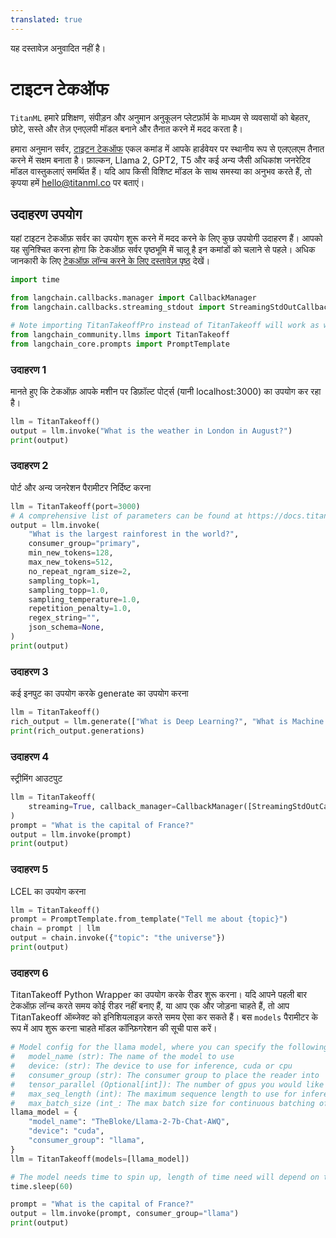 ```yaml
---
translated: true
---
```


यह दस्तावेज़ अनुवादित नहीं है।

# टाइटन टेकऑफ

`TitanML` हमारे प्रशिक्षण, संपीड़न और अनुमान अनुकूलन प्लेटफ़ॉर्म के माध्यम से व्यवसायों को बेहतर, छोटे, सस्ते और तेज़ एनएलपी मॉडल बनाने और तैनात करने में मदद करता है।

हमारा अनुमान सर्वर, [टाइटन टेकऑफ](https://docs.titanml.co/docs/intro) एकल कमांड में आपके हार्डवेयर पर स्थानीय रूप से एलएलएम तैनात करने में सक्षम बनाता है। फ़ाल्कन, Llama 2, GPT2, T5 और कई अन्य जैसी अधिकांश जनरेटिव मॉडल वास्तुकलाएं समर्थित हैं। यदि आप किसी विशिष्ट मॉडल के साथ समस्या का अनुभव करते हैं, तो कृपया हमें hello@titanml.co पर बताएं।

## उदाहरण उपयोग

यहां टाइटन टेकऑफ़ सर्वर का उपयोग शुरू करने में मदद करने के लिए कुछ उपयोगी उदाहरण हैं। आपको यह सुनिश्चित करना होगा कि टेकऑफ़ सर्वर पृष्ठभूमि में चालू है इन कमांडों को चलाने से पहले। अधिक जानकारी के लिए [टेकऑफ़ लॉन्च करने के लिए दस्तावेज़ पृष्ठ](https://docs.titanml.co/docs/Docs/launching/) देखें।

```python
import time

from langchain.callbacks.manager import CallbackManager
from langchain.callbacks.streaming_stdout import StreamingStdOutCallbackHandler

# Note importing TitanTakeoffPro instead of TitanTakeoff will work as well both use same object under the hood
from langchain_community.llms import TitanTakeoff
from langchain_core.prompts import PromptTemplate
```

### उदाहरण 1

मानते हुए कि टेकऑफ़ आपके मशीन पर डिफ़ॉल्ट पोर्ट्स (यानी localhost:3000) का उपयोग कर रहा है।

```python
llm = TitanTakeoff()
output = llm.invoke("What is the weather in London in August?")
print(output)
```

### उदाहरण 2

पोर्ट और अन्य जनरेशन पैरामीटर निर्दिष्ट करना

```python
llm = TitanTakeoff(port=3000)
# A comprehensive list of parameters can be found at https://docs.titanml.co/docs/next/apis/Takeoff%20inference_REST_API/generate#request
output = llm.invoke(
    "What is the largest rainforest in the world?",
    consumer_group="primary",
    min_new_tokens=128,
    max_new_tokens=512,
    no_repeat_ngram_size=2,
    sampling_topk=1,
    sampling_topp=1.0,
    sampling_temperature=1.0,
    repetition_penalty=1.0,
    regex_string="",
    json_schema=None,
)
print(output)
```

### उदाहरण 3

कई इनपुट का उपयोग करके generate का उपयोग करना

```python
llm = TitanTakeoff()
rich_output = llm.generate(["What is Deep Learning?", "What is Machine Learning?"])
print(rich_output.generations)
```

### उदाहरण 4

स्ट्रीमिंग आउटपुट

```python
llm = TitanTakeoff(
    streaming=True, callback_manager=CallbackManager([StreamingStdOutCallbackHandler()])
)
prompt = "What is the capital of France?"
output = llm.invoke(prompt)
print(output)
```

### उदाहरण 5

LCEL का उपयोग करना

```python
llm = TitanTakeoff()
prompt = PromptTemplate.from_template("Tell me about {topic}")
chain = prompt | llm
output = chain.invoke({"topic": "the universe"})
print(output)
```

### उदाहरण 6

TitanTakeoff Python Wrapper का उपयोग करके रीडर शुरू करना। यदि आपने पहली बार टेकऑफ़ लॉन्च करते समय कोई रीडर नहीं बनाए हैं, या आप एक और जोड़ना चाहते हैं, तो आप TitanTakeoff ऑब्जेक्ट को इनिशियलाइज़ करते समय ऐसा कर सकते हैं। बस `models` पैरामीटर के रूप में आप शुरू करना चाहते मॉडल कॉन्फ़िगरेशन की सूची पास करें।

```python
# Model config for the llama model, where you can specify the following parameters:
#   model_name (str): The name of the model to use
#   device: (str): The device to use for inference, cuda or cpu
#   consumer_group (str): The consumer group to place the reader into
#   tensor_parallel (Optional[int]): The number of gpus you would like your model to be split across
#   max_seq_length (int): The maximum sequence length to use for inference, defaults to 512
#   max_batch_size (int_: The max batch size for continuous batching of requests
llama_model = {
    "model_name": "TheBloke/Llama-2-7b-Chat-AWQ",
    "device": "cuda",
    "consumer_group": "llama",
}
llm = TitanTakeoff(models=[llama_model])

# The model needs time to spin up, length of time need will depend on the size of model and your network connection speed
time.sleep(60)

prompt = "What is the capital of France?"
output = llm.invoke(prompt, consumer_group="llama")
print(output)
```
